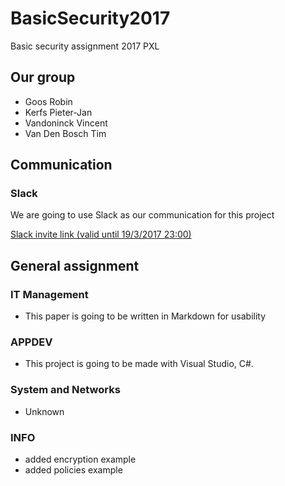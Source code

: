 # BasicSecurity2017

Basic security assignment 2017 PXL

## Our group

- Goos Robin
- Kerfs Pieter-Jan
- Vandoninck Vincent
- Van Den Bosch Tim

## Communication
### Slack
We are going to use Slack as our communication for this project

[Slack invite link (valid until 19/3/2017 23:00)](https://basicsecuritypxl.slack.com/shared_invite/MTUzMzM1ODEwNzU3LTE0ODkzNTY4NDMtMTljNWYyNDYwMg)


## General assignment
### IT Management
- This paper is going to be written in Markdown for usability

### APPDEV
- This project is going to be made with Visual Studio, C#.

### System and Networks
- Unknown

### INFO
- added encryption example
- added policies example